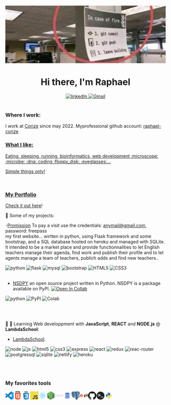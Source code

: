 ![This is my banner photo](https://github.com/RaphaelHebert/RaphaelHebert/blob/main/assets/inCaseOfFire.jpg?raw=true)


<div align="center">
  <h1> Hi there, I'm Raphael </h1>
</div>
<div align="center">
<a href="linkedin.com/in/raphael-hebert"> <img src="https://img.shields.io/badge/LinkedIn-0077B5?style=for-the-badge&logo=linkedin&logoColor=white" alt="linkedIn"/> </a>
<a href="mailto:raphaelhebert18@gmail.com"> <img src="https://img.shields.io/badge/Gmail-D14836?style=for-the-badge&logo=gmail&logoColor=white" alt="Gmail"/> </a>
</div>
<br/>
<h3> Where I work: </h3>
<p> I work at <a href="corize.co.jp">Corize</a> since may 2022. Myprofessional github account: <a href="https://github.com/search?q=raphael-corize">raphael-corize</p>
<h3> What I like: </h3>
<p> Eating, sleeping, running, bioinformatics, web development :microscope: :microbe: :dna: coding :floppy_disk: :eyeglasses:...  </p>
<p> Simple things only!</p>
<br/>
<h3> My Portfolio </h3>
<p> Check it out <a href="https://portfolio-raphaelhebert.vercel.app/">here</a>!


:open_file_folder: Some of my projects:

  -[Promission](https://promissions.herokuapp.com/login) To pay a visit use the credentials: anymail@gmail.com, password: freepass  
my first website... wirtten in python, using Flask framework and some bootstrap, and a SQL database hosted on heroku and managed with SQLite. It intended to be a market place and provide  functionnalities to let English teachers manage their agenda, find work and publish their profile and to let agents manage a team of teachers, publich adds and find new teachers..   
  
  
![python](https://img.shields.io/badge/Python-3776AB?style=for-the-badge&logo=python&logoColor=white)
![flask](https://img.shields.io/badge/Flask-000000?style=for-the-badge&logo=flask&logoColor=white)
![mysql](https://img.shields.io/badge/MySQL-00000F?style=for-the-badge&logo=mysql&logoColor=white)
![bootstrap](https://img.shields.io/badge/Bootstrap-563D7C?style=for-the-badge&logo=bootstrap&logoColor=white)
![HTML5](https://img.shields.io/badge/HTML5-E34F26?style=for-the-badge&logo=html5&logoColor=white)
![CSS3](https://img.shields.io/badge/CSS3-1572B6?style=for-the-badge&logo=css3&logoColor=white)
   <br/><br/>
  
   - [NSDPY](https://github.com/RaphaelHebert/nsdpy) an open source project written in Python. NSDPY is a package available on PyPI. [![Open In Collab](https://colab.research.google.com/assets/colab-badge.svg)](https://colab.research.google.com/github/Naereen/badges)

   


![python](https://img.shields.io/badge/Python-3776AB?style=for-the-badge&logo=python&logoColor=white)
![PyPI](https://img.shields.io/badge/pypi-3775A9?style=for-the-badge&logo=pypi&logoColor=white)
![Colab](https://img.shields.io/badge/Colab-F9AB00?style=for-the-badge&logo=googlecolab&color=525252)

   <br/><br/>
    
   

:school: :notebook: Learning Web developpment with __JavaScript__, __REACT__ and __NODE.js__ @ __LambdaSchool__:


   - [LambdaSchool](https://github.com/RaphaelHebert/LambdaSchool). 
   

 
  ![node](https://img.shields.io/badge/Node.js-43853D?style=for-the-badge&logo=node.js&logoColor=white)
  ![js](https://img.shields.io/badge/JavaScript-F7DF1E?style=for-the-badge&logo=javascript&logoColor=black)
  ![html5](https://img.shields.io/badge/HTML5-E34F26?style=for-the-badge&logo=html5&logoColor=white)
  ![css3](https://img.shields.io/badge/CSS3-1572B6?style=for-the-badge&logo=css3&logoColor=white)
  ![express](https://img.shields.io/badge/Express.js-404D59?style=for-the-badge)
  ![react](https://img.shields.io/badge/React-20232A?style=for-the-badge&logo=react&logoColor=61DAFB)
  ![redux](https://img.shields.io/badge/Redux-593D88?style=for-the-badge&logo=redux&logoColor=white)
  ![reac-router](https://img.shields.io/badge/React_Router-CA4245?style=for-the-badge&logo=react-router&logoColor=white)
  ![postgressql](https://img.shields.io/badge/PostgreSQL-316192?style=for-the-badge&logo=postgresql&logoColor=white)
  ![sqlite](https://img.shields.io/badge/SQLite-07405E?style=for-the-badge&logo=sqlite&logoColor=white)
  ![netlify](https://img.shields.io/badge/Netlify-00C7B7?style=for-the-badge&logo=netlify&logoColor=white)
  ![heroku](https://img.shields.io/badge/Heroku-430098?style=for-the-badge&logo=heroku&logoColor=white)
   
  
<br/><br/>
<h3>My favorites tools</h3>

<img align="left" alt="Visual Studio Code" width="26px" src="https://raw.githubusercontent.com/github/explore/80688e429a7d4ef2fca1e82350fe8e3517d3494d/topics/visual-studio-code/visual-studio-code.png" />

<img align="left" alt="HTML5" width="26px" src="https://raw.githubusercontent.com/github/explore/80688e429a7d4ef2fca1e82350fe8e3517d3494d/topics/html/html.png" />

<img align="left" alt="CSS3" width="26px" src="https://raw.githubusercontent.com/github/explore/80688e429a7d4ef2fca1e82350fe8e3517d3494d/topics/css/css.png" />

<img align="left" alt="JavaScript" width="26px" src="https://raw.githubusercontent.com/github/explore/80688e429a7d4ef2fca1e82350fe8e3517d3494d/topics/javascript/javascript.png" />

<img align="left" alt="React" width="26px" src="https://raw.githubusercontent.com/github/explore/80688e429a7d4ef2fca1e82350fe8e3517d3494d/topics/react/react.png" />

<img align="left" alt="Node.js" width="26px" src="https://raw.githubusercontent.com/github/explore/80688e429a7d4ef2fca1e82350fe8e3517d3494d/topics/nodejs/nodejs.png" />

<img align="left" alt="Express" width="26px" src="https://raw.githubusercontent.com/github/explore/80688e429a7d4ef2fca1e82350fe8e3517d3494d/topics/express/express.png" />

<img align="left" alt="SQL" width="26px" src="https://raw.githubusercontent.com/github/explore/80688e429a7d4ef2fca1e82350fe8e3517d3494d/topics/sql/sql.png" />

<img align="left" alt="PostgreSQL" width="26px" src="https://raw.githubusercontent.com/github/explore/80688e429a7d4ef2fca1e82350fe8e3517d3494d/topics/postgresql/postgresql.png" />

<img align="left" alt="Git" width="26px" src="https://raw.githubusercontent.com/github/explore/80688e429a7d4ef2fca1e82350fe8e3517d3494d/topics/git/git.png" />

<img align="left" alt="GitHub" width="26px" src="https://raw.githubusercontent.com/github/explore/78df643247d429f6cc873026c0622819ad797942/topics/github/github.png" />

<img align="left" alt="Terminal" width="26px" src="https://raw.githubusercontent.com/github/explore/80688e429a7d4ef2fca1e82350fe8e3517d3494d/topics/terminal/terminal.png" />

<img align="left" alt="Python" width="26px" src="https://raw.githubusercontent.com/github/explore/80688e429a7d4ef2fca1e82350fe8e3517d3494d/topics/python/python.png" />
  
  
  
  
  
  

